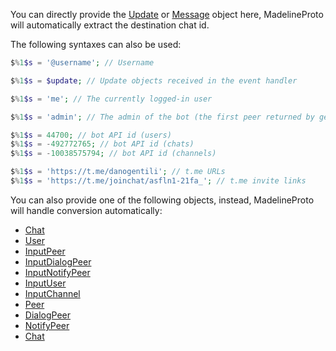 You can directly provide the [Update](Update.html) or [Message](Message.html) object here, MadelineProto will automatically extract the destination chat id.

The following syntaxes can also be used:

```php
$%1$s = '@username'; // Username

$%1$s = $update; // Update objects received in the event handler

$%1$s = 'me'; // The currently logged-in user

$%1$s = 'admin'; // The admin of the bot (the first peer returned by getReportPeers in an event handler)

$%1$s = 44700; // bot API id (users)
$%1$s = -492772765; // bot API id (chats)
$%1$s = -10038575794; // bot API id (channels)

$%1$s = 'https://t.me/danogentili'; // t.me URLs
$%1$s = 'https://t.me/joinchat/asfln1-21fa_'; // t.me invite links

```

You can also provide one of the following objects, instead, MadelineProto will handle conversion automatically:  

- [Chat](Chat.html)
- [User](User.html)
- [InputPeer](InputPeer.html)
- [InputDialogPeer](InputDialogPeer.html)
- [InputNotifyPeer](InputNotifyPeer.html)
- [InputUser](InputUser.html)
- [InputChannel](InputChannel.html)
- [Peer](Peer.html)
- [DialogPeer](DialogPeer.html)
- [NotifyPeer](NotifyPeer.html)
- [Chat](Chat.html)


